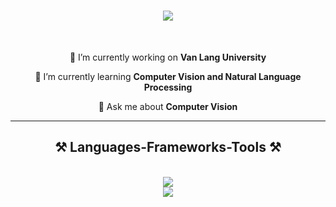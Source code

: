<h1 align="center">
    <img src="https://readme-typing-svg.herokuapp.com/?font=Righteous&size=35&center=true&vCenter=true&width=500&height=70&duration=4000&lines=Hello+Everyone+!+👋;+I'm+Nhat+Tan+😀!;A+passionate+AI+engineer+👨‍💻;And+also+an+AI+Developer;" />
</h1>

<br/>

<div align="center">
 
 🔭 I’m currently working on **Van Lang University**
 
 🌱 I’m currently learning **Computer Vision and Natural Language Processing**

💬 Ask me about **Computer Vision**


 </div>
 
 <hr/>
 
<h2 align="center">⚒️ Languages-Frameworks-Tools ⚒️</h2>
<br/>
<div align="center">
    <img src="https://skillicons.dev/icons?i=python,cpp,mysql,flask,pytorch,tensorflow" /><br>
    <img src="https://skillicons.dev/icons?i=opencv,sklearn,vscode,stackoverflow,pycharm" /><br>
    
</div>

